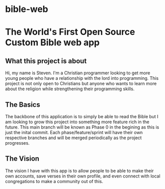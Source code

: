 # bible-web

# The World's First Open Source Custom Bible web app

## What this project is about 
Hi, my name is Steven. I'm a Christian programmer looking to get more young people who have a relationship with the lord into programming. This project is not only open to Christians but anyone who wants to learn more about the religion while strengthening their programming skills. 

## The Basics
The backbone of this application is to simply be able to read the Bible but I am looking to grow this project into something more feature rich in the future. This main branch will be known as Phase 0 in the begining as this is just the inital commit. Each phase/feature/sprint will have their own respective branches and will be merged periodically as the project progresses.

## The Vision
The vision I have with this app is to allow people to be able to make their own accounts, save verses in their own profile, and even connect with local congregations to make a community out of this. 